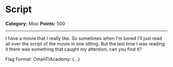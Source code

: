 # Script

**Category:** Misc
**Points:** 500

---

I have a movie that I really like. So sometimes when I'm bored I'll just read all over the script of the movie in one sitting. But the last time I was reading it there was something that caught my attention, can you find it?

Flag Format: OmahTIAcademy: {...}
